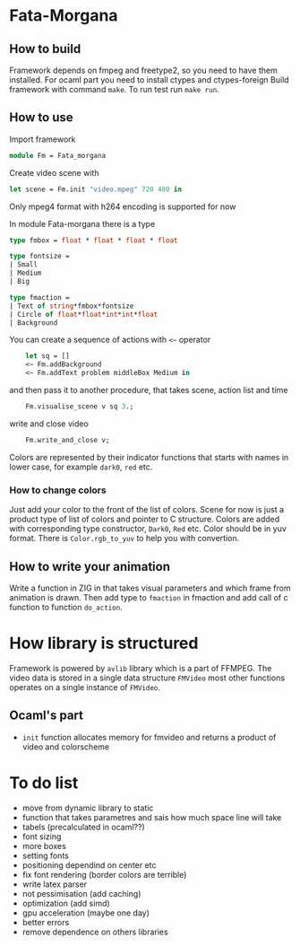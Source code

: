 # Fata-Morgana

## How to build
Framework depends on fmpeg and freetype2, so you need to have them installed.
For ocaml part you need to install ctypes and ctypes-foreign
Build framework with command `make`. To run test run `make run`.

## How to use
Import framework
```ocaml
module Fm = Fata_morgana
```

Create video scene with
```ocaml
let scene = Fm.init "video.mpeg" 720 480 in
```
Only mpeg4 format with h264 encoding is supported for now

In module Fata-morgana there is a type
```ocaml
type fmbox = float * float * float * float

type fontsize =
| Small
| Medium
| Big

type fmaction =
| Text of string*fmbox*fontsize
| Circle of float*float*int*int*float
| Background
```

You can create a sequence of actions with `<~` operator
```ocaml
    let sq = []
    <~ Fm.addBackground
    <~ Fm.addText problem middleBox Medium in
```

and then pass it to another procedure, that takes scene, action list and time
```ocaml
    Fm.visualise_scene v sq 3.;
```

write and close video
```ocaml
    Fm.write_and_close v;
```

Colors are represented by their indicator functions that starts with names in
lower case, for example `dark0`, `red` etc.

### How to change colors
Just add your color to the front of the list of colors. Scene for now is
just a product type of list of colors and pointer to C structure. Colors are
added with corresponding type constructor, `Dark0`, `Red` etc. Color should
be in yuv format. There is `Color.rgb_to_yuv` to help you with convertion.

## How to write your animation
Write a function in ZIG in that takes visual parameters and which frame from
animation is drawn. Then add type to `fmaction` in fmaction and add call of c
function to function `do_action`.

# How library is structured
Framework is powered by `avlib` library which is a part of FFMPEG. The video
data is stored in a single data structure `FMVideo` most other functions
operates on a single instance of `FMVideo`.

## Ocaml's part

+ `init` function allocates memory for fmvideo and returns a product of video
and colorscheme


# To do list
- move from dynamic library to static
- function that takes parametres and
sais how much space line will take
- tabels (precalculated in ocaml??)
- font sizing
- more boxes
- setting fonts
- positioning dependind on center etc
- fix font rendering (border colors are terrible)
- write latex parser
- not pessimisation (add caching)
- optimization (add simd)
- gpu acceleration (maybe one day)
- better errors
- remove dependence on others libraries
